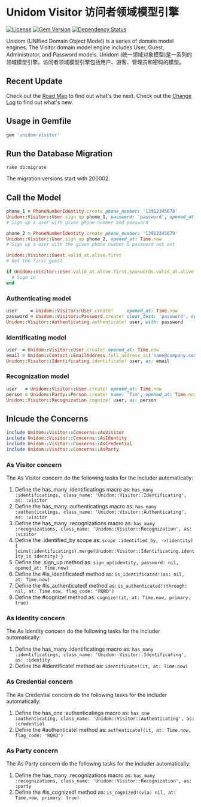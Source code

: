 # Unidom Visitor 访问者领域模型引擎

[![License](https://img.shields.io/badge/license-MIT-green.svg)](http://opensource.org/licenses/MIT)
[![Gem Version](https://badge.fury.io/rb/unidom-visitor.svg)](https://badge.fury.io/rb/unidom-visitor)
[![Dependency Status](https://gemnasium.com/badges/github.com/topbitdu/unidom-visitor.svg)](https://gemnasium.com/github.com/topbitdu/unidom-visitor)

Unidom (UNIfied Domain Object Model) is a series of domain model engines. The Visitor domain model engine includes User, Guest, Administrator, and Password models.
Unidom (统一领域对象模型)是一系列的领域模型引擎。访问者领域模型引擎包括用户、游客、管理员和密码的模型。



## Recent Update

Check out the [Road Map](ROADMAP.md) to find out what's the next.
Check out the [Change Log](CHANGELOG.md) to find out what's new.



## Usage in Gemfile

```ruby
gem 'unidom-visitor'
```



## Run the Database Migration

```shell
rake db:migrate
```
The migration versions start with 200002.



## Call the Model

```ruby
phone_1 = PhoneNumberIdentity.create phone_number: '13912345678'
Unidom::Visitor::User.sign_up phone_1, password: 'password', opened_at: Time.now
# Sign up a user with given phone number and password

phone_2 = PhoneNumberIdentity.create phone_number: '13912345679'
Unidom::Visitor::User.sign_up phone_2, opened_at: Time.now
# Sign up a user with the given phone number & password not set

Unidom::Visitor::Guest.valid_at.alive.first
# Get the first guest

if Unidom::Visitor::User.valid_at.alive.first.passwords.valid_at.alive.first.merge(Unidom::Visitor::Authenticating.valid_at.alive).first.matched? 'password'
  # Sign in
end
```

### Authenticating model

```ruby
user     = Unidom::Visitor::User.create!     opened_at: Time.now
password = Unidom::Visitor::Password.create! clear_text: 'password', opened_at: Time.now
Unidom::Visitor::Authenticating.authenticate! user, with: password
```

### Identificating model

```ruby
user  = Unidom::Visitor::User.create! opened_at: Time.now
email = Unidom::Contact::EmailAddress.full_address_is('name@company.com').valid_at.alive.first_or_create! opened_at: Time.now
Unidom::Visitor::Identificating.identificate! user, as: email
```

### Recognization model

```ruby
user   = Unidom::Visitor::User.create! opened_at: Time.now
person = Unidom::Party::Person.create! name: 'Tim', opened_at: Time.now
Unidom::Visitor::Recognization.cognize! user, as: person
```



## Inlcude the Concerns

```ruby
include Unidom::Visitor::Concerns::AsVisitor
include Unidom::Visitor::Concerns::AsIdentity
include Unidom::Visitor::Concerns::AsCredential
include Unidom::Visitor::Concerns::AsParty
```

### As Visitor concern

The As Visitor concern do the following tasks for the includer automatically:  
1. Define the has_many :identificatings macro as: ``has_many :identificatings, class_name: 'Unidom::Visitor::Identificating', as: :visitor``  
2. Define the has_many :authenticatings macro as: ``has_many :authenticatings, class_name: 'Unidom::Visitor::Authenticating', as: :visitor``  
3. Define the has_many :recognizations macro as: ``has_many :recognizations, class_name: 'Unidom::Visitor::Recognization', as: :visitor``  
4. Define the .identified_by scope as: ``scope :identified_by, ->(identity) { joins(:identificatings).merge(Unidom::Visitor::Identificating.identity_is identity) }``  
5. Define the .sign_up method as: ``sign_up(identity, password: nil, opened_at: Time.now)``  
6. Define the #is_identificated! method as: ``is_identificated!(as: nil, at: Time.now)``  
7. Define the #is_authenticated! method as: ``is_authenticated!(through: nil, at: Time.now, flag_code: 'RQRD')``  
8. Define the #cognize! method as: ``cognize!(it, at: Time.now, primary: true)``

### As Identity concern

The As Identity concern do the following tasks for the includer automatically:  
1. Define the has_many :identificatings macro as: ``has_many :identificatings, class_name: 'Unidom::Visitor::Identificating', as: :identity``  
2. Define the #identificate! method as: ``identificate!(it, at: Time.now)``

### As Credential concern

The As Credential concern do the following tasks for the includer automatically:  
1. Define the has_one :authenticatings macro as: ``has_one :authenticating, class_name: 'Unidom::Visitor::Authenticating', as: :credential``  
2. Define the #authenticate! method as: ``authenticate!(it, at: Time.now, flag_code: 'RQRD')``

### As Party concern

The As Party concern do the following tasks for the includer automatically:  
1. Define the has_many :recognizations macro as: ``has_many :recognizations, class_name: 'Unidom::Visitor::Recognization', as: :party``  
2. Define the #is_cognized! method as: ``is_cognized!(via: nil, at: Time.now, primary: true)``
